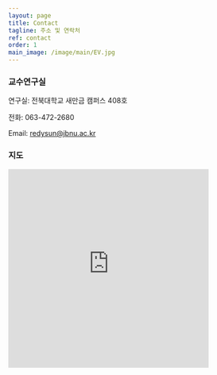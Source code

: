 ```yaml
---
layout: page
title: Contact
tagline: 주소 및 연락처
ref: contact
order: 1
main_image: /image/main/EV.jpg
---
```



<div class="row">
<div class="col-xs-12 col-md-10 col-lg-8 col-md-offset-1 col-lg-offset-2" markdown="1">

### 교수연구실

연구실: 전북대학교 새만금 캠퍼스 408호 

전화: 063-472-2680 

Email: [redysun@jbnu.ac.kr](mailto:redysun@jbnu.ac.kr)

### 지도

<iframe width="80%" height="400" class="map" src="https://www.google.com/maps/embed?pb=!1m18!1m12!1m3!1d3234.08867724205!2d127.12998197481086!3d35.8468290725342!2m3!1f0!2f0!3f0!3m2!1i1024!2i768!4f13.1!3m3!1m2!1s0x3570233140757053%3A0x296664c5538f0f14!2z7KCE7KO87IucIOq4iOyVlOuPmSDsoITrtoHrjIDtlZnqtZAg6rO16rO864yA7ZWZMe2YuOq0gA!5e0!3m2!1sko!2skr!4v1751526626143!5m2!1sko!2skr" frameborder="0" style="border:0" allowfullscreen></iframe>


</div>
</div>

